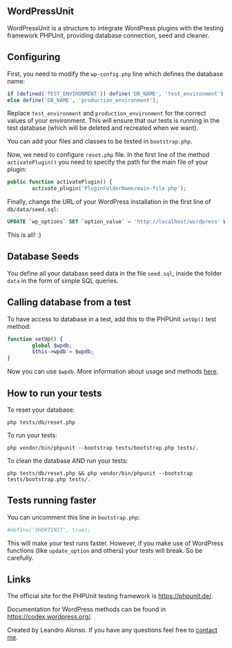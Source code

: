 ## WordPressUnit

WordPressUnit is a structure to integrate WordPress plugins with the testing framework PHPUnit, providing database connection, seed and cleaner.

## Configuring

First, you need to modify the `wp-config.php` line which defines the database name:

```php
if (defined('TEST_ENVIRONMENT')) define('DB_NAME', 'test_environment');
else define('DB_NAME', 'production_environment');
```

Replace `test_environment` and `production_environment` for the correct values of your environment. This will ensure that our tests is running in the test database (which will be deleted and recreated when we want).

You can add your files and classes to be tested in `bootstrap.php`.

Now, we need to configure `reset.php` file. In the first line of the method `activatePlugin()` you need to specify the path for the main file of your plugin:

```php
public function activatePlugin() {
		activate_plugin('PluginFolderName/main-file.php');
```

Finally, change the URL of your WordPress installation in the first line of `db/data/seed.sql`:

```sql
UPDATE `wp_options` SET `option_value` = 'http://localhost/wordpress' WHERE `option_name` = 'home' OR `option_name` = 'siteurl';
```

This is all! :)

## Database Seeds

You define all your database seed data in the file `seed.sql`, inside the folder `data` in the form of simple SQL queries.

## Calling database from a test

To have access to database in a test, add this to the PHPUnit `setUp()` test method:

```php
function setUp() {
		global $wpdb;
		$this->wpdb = $wpdb;
}
```

Now you can use `$wpdb`. More information about usage and methods [here](https://codex.wordpress.org/Class_Reference/wpdb).

## How to run your tests

To reset your database:

```
php tests/db/reset.php 
```

To run your tests:

```
php vendor/bin/phpunit --bootstrap tests/bootstrap.php tests/.
```

To clean the database AND run your tests:

```
php tests/db/reset.php && php vendor/bin/phpunit --bootstrap tests/bootstrap.php tests/.
```

## Tests running faster

You can uncomment this line in `bootstrap.php`:

```php
#define('SHORTINIT', true);
```

This will make your test runs faster. However, if you make use of WordPress functions (like `update_option` and others) your tests will break. So be carefully.

## Links

The official site for the PHPUnit testing framework is <https://phpunit.de/>.

Documentation for WordPress methods can be found in <https://codex.wordpress.org/>.

Created by Leandro Alonso. If you have any questions feel free to [contact me](http://leandroalonso.com/h3/contato/).
